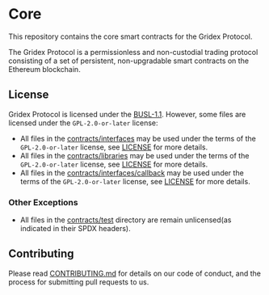 # Core

This repository contains the core smart contracts for the Gridex Protocol.

The Gridex Protocol is a permissionless and non-custodial trading protocol consisting of a set of persistent,
non-upgradable smart contracts on the Ethereum blockchain.

## License

Gridex Protocol is licensed under the [BUSL-1.1](LICENSE).
However, some files are licensed under the `GPL-2.0-or-later` license:

- All files in the [contracts/interfaces](contracts/interfaces) may be used under the terms of
  the `GPL-2.0-or-later` license, see [LICENSE](contracts/interfaces/LICENSE) for more details.
- All files in the [contracts/libraries](contracts/libraries) may be used under the terms of
  the `GPL-2.0-or-later` license, see [LICENSE](contracts/libraries/LICENSE) for more details.
- All files in the [contracts/interfaces/callback](contracts/interfaces/callback) may be used under
  the terms of the `GPL-2.0-or-later` license, see [LICENSE](contracts/interfaces/callback/LICENSE)
  for more details.

### Other Exceptions

- All files in the [contracts/test](contracts/test) directory are remain unlicensed(as indicated in
  their SPDX headers).

## Contributing

Please read [CONTRIBUTING.md](CONTRIBUTING.md) for details on our code of conduct, and the process
for submitting pull requests to us.
